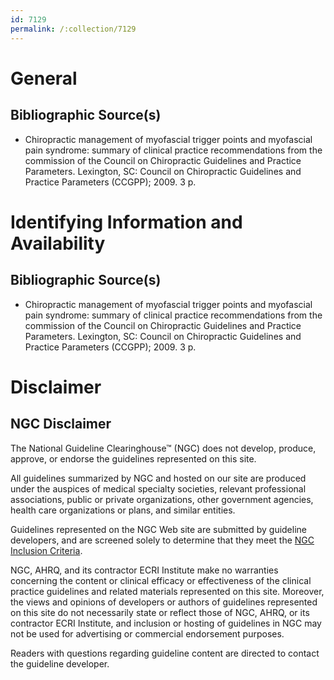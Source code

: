 ```yaml
---
id: 7129
permalink: /:collection/7129
---
```


# General

## Bibliographic Source(s)

- Chiropractic management of myofascial trigger points and myofascial pain syndrome: summary of clinical practice recommendations from the commission of the Council on Chiropractic Guidelines and Practice Parameters. Lexington, SC: Council on Chiropractic Guidelines and Practice Parameters (CCGPP); 2009. 3 p.

# Identifying Information and Availability

## Bibliographic Source(s)

- Chiropractic management of myofascial trigger points and myofascial pain syndrome: summary of clinical practice recommendations from the commission of the Council on Chiropractic Guidelines and Practice Parameters. Lexington, SC: Council on Chiropractic Guidelines and Practice Parameters (CCGPP); 2009. 3 p.

# Disclaimer

## NGC Disclaimer

The National Guideline Clearinghouse™ (NGC) does not develop, produce, approve, or endorse the guidelines represented on this site.

All guidelines summarized by NGC and hosted on our site are produced under the auspices of medical specialty societies, relevant professional associations, public or private organizations, other government agencies, health care organizations or plans, and similar entities.

Guidelines represented on the NGC Web site are submitted by guideline developers, and are screened solely to determine that they meet the [NGC Inclusion Criteria](/help-and-about/summaries/inclusion-criteria).

NGC, AHRQ, and its contractor ECRI Institute make no warranties concerning the content or clinical efficacy or effectiveness of the clinical practice guidelines and related materials represented on this site. Moreover, the views and opinions of developers or authors of guidelines represented on this site do not necessarily state or reflect those of NGC, AHRQ, or its contractor ECRI Institute, and inclusion or hosting of guidelines in NGC may not be used for advertising or commercial endorsement purposes.

Readers with questions regarding guideline content are directed to contact the guideline developer.

